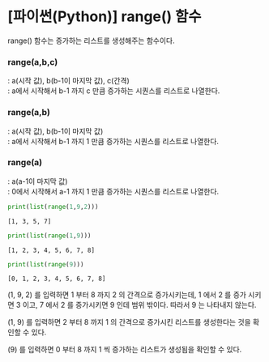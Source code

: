 # [파이썬(Python)] range() 함수
range() 함수는 증가하는 리스트를 생성해주는 함수이다.

### range(a,b,c) <br/>
: a(시작 값), b(b-1이 마지막 값), c(간격) <br/>
: a에서 시작해서 b-1 까지 c 만큼 증가하는 시퀀스를 리스트로 나열한다.

### range(a,b) <br/>
: a(시작 값), b(b-1이 마지막 값) <br/>
: a에서 시작해서 b-1 까지 1 만큼 증가하는 시퀀스를 리스트로 나열한다.

### range(a) <br/>
: a(a-1이 마지막 값) <br/>
: 0에서 시작해서 a-1 까지 1 만큼 증가하는 시퀀스를 리스트로 나열한다.


```python
print(list(range(1,9,2)))
```

    [1, 3, 5, 7]
    


```python
print(list(range(1,9)))
```

    [1, 2, 3, 4, 5, 6, 7, 8]
    


```python
print(list(range(9)))
```

    [0, 1, 2, 3, 4, 5, 6, 7, 8]
    

(1, 9, 2) 를 입력하면 1 부터 8 까지 2 의 간격으로 증가시키는데, 1 에서 2 를 증가 시키면 3 이고, 7 에서 2 를 증가시키면 9 인데 범위 밖이다. 따라서 9 는 나타내지 않는다.

(1, 9) 를 입력하면 2 부터 8 까지 1 의 간격으로 증가시킨 리스트를 생성한다는 것을 확인할 수 있다.

(9) 를 입력하면 0 부터 8 까지 1 씩 증가하는 리스트가 생성됨을 확인할 수 있다.

